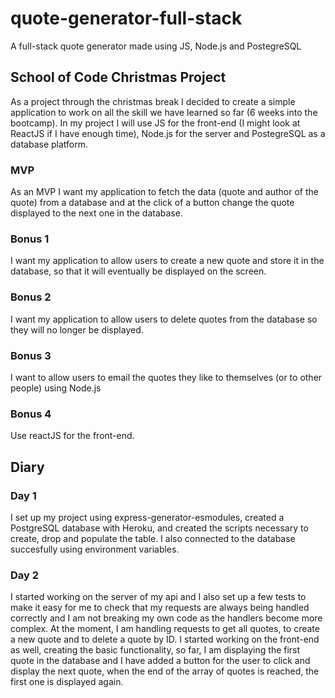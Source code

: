 # quote-generator-full-stack

A full-stack quote generator made using JS, Node.js and PostegreSQL

## School of Code Christmas Project

As a project through the christmas break I decided to create a simple application to work on all the skill we have learned so far (6 weeks into the bootcamp).
In my project I will use JS for the front-end (I might look at ReactJS if I have enough time), Node.js for the server and PostegreSQL as a database platform.

### MVP

As an MVP I want my application to fetch the data (quote and author of the quote) from a database and at the click of a button change the quote displayed to the next one in the database.

### Bonus 1

I want my application to allow users to create a new quote and store it in the database, so that it will eventually be displayed on the screen.

### Bonus 2

I want my application to allow users to delete quotes from the database so they will no longer be displayed.

### Bonus 3

I want to allow users to email the quotes they like to themselves (or to other people) using Node.js

### Bonus 4

Use reactJS for the front-end.

## Diary

### Day 1

I set up my project using express-generator-esmodules, created a PostgreSQL database with Heroku, and created the scripts necessary to create, drop and populate the table. I also connected to the database succesfully using environment variables.

### Day 2

I started working on the server of my api and I also set up a few tests to make it easy for me to check that my requests are always being handled correctly and I am not breaking my own code as the handlers become more complex. At the moment, I am handling requests to get all quotes, to create a new quote and to delete a quote by ID. I started working on the front-end as well, creating the basic functionality, so far, I am displaying the first quote in the database and I have added a button for the user to click and display the next quote, when the end of the array of quotes is reached, the first one is displayed again.

